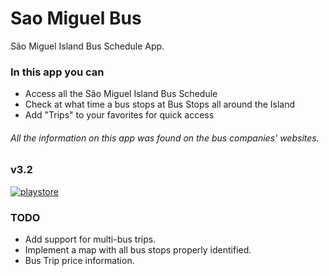# Sao Miguel Bus
São Miguel Island Bus Schedule App.

### In this app you can ###
* Access all the São Miguel Island Bus Schedule
* Check at what time a bus stops at Bus Stops all around the Island                               
* Add "Trips" to your favorites for quick access

###### All the information on this app was found on the bus companies' websites.  

### v3.2 ###
[![playstore](https://user-images.githubusercontent.com/56836057/133408897-e5d0c2f2-26d3-48cb-8e83-838344b3f02a.png)](https://play.google.com/store/apps/details?id=com.hsousa_apps.Autocarros&hl=pt)

### TODO ###
* Add support for multi-bus trips.
* Implement a map with all bus stops properly identified.
* Bus Trip price information.
